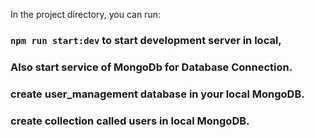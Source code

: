 
In the project directory, you can run:

### `npm run start:dev` to start development server in local, 

### Also start service of MongoDb for Database Connection.

### create user_management database in your local MongoDB.

### create collection called users in local MongoDB.
